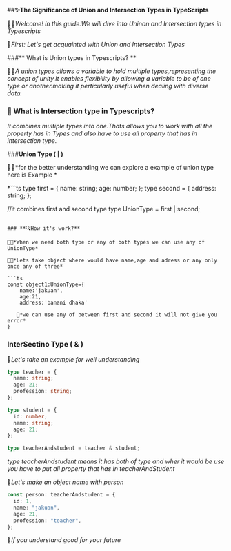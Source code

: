 ##**✨The Significance of Union and Intersection Types in TypeScripts**

📌📌*Welcome! in this guide.We will dive into Uninon and Intersection types in Typescripts*

🥇*First: Let's get acquainted with Union and Intersection Types*

###** What is Union types in Typescripts? **

📌📌*A union types allows a variable to hold multiple types,representing the concept of unity.It enables flexibility by allowing a variable to be of one type or another.making it perticularly useful when dealing with diverse data.*

### **🤔 What is Intersection type in Typescripts?**

*It combines multiple types into one.Thats allows you to work with all the property has in Types and also have to use all property that has in intersection type.*

###**Union Type ( | )**

📌📌*for the better understanding we can explore a example of union type
here is Example *

*```ts
type first = {
  name: string;
  age: number;
};
type second = {
  address: string;
};

//it combines first and second type
type UnionType = first | second;
```*

### **🔍How it's work?**

📌📌*When we need both type or any of both types we can use any of UnionType*

📌📌*Lets take object where would have name,age and adress or any only once any of three*

```ts
const object1:UnionType={
    name:'jakuan',
    age:21,
    address:'banani dhaka'

   📌*we can use any of between first and second it will not give you error*
}
```

### InterSectino Type ( & )

📌*Let's take an example for well understanding*

```ts
type teacher = {
  name: string;
  age: 21;
  profession: string;
};

type student = {
  id: number;
  name: string;
  age: 21;
};

type teacherAndstudent = teacher & student;
```

*type teacherAndstudent means it has both of type and wher it would be use you have to put all property that has in teacherAndStudent*

📌*Let's make an object name with person*

```ts
const person: teacherAndstudent = {
  id: 1,
  name: "jakuan",
  age: 21,
  profession: "teacher",
};
```

📌*If you understand good for your future*
